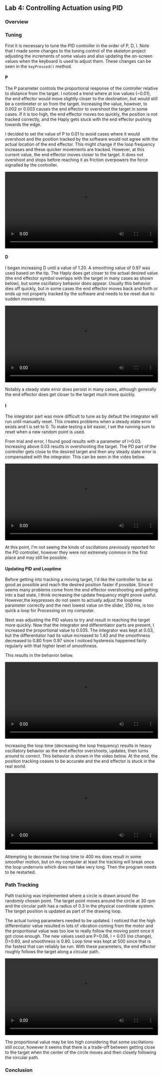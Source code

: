 ## Lab 4: Controlling Actuation using PID

### Overview

### Tuning

First it is necessary to tune the PID controller in the order of P, D, I.
Note that I made some changes to the tuning control of the skeleton project
adjusting the increments of some values and also updating the on-screen values
when the keyboard is used to adjust them. These changes can be seen in the `keyPressed()` method.

#### P

The P parameter controls the proportional response of the controller relative to distance from the target.
I noticed a trend where at low values (~0.01), the end effector would move slightly closer to the destination, but would still be a centimeter or so from the target.
Increasing the value, however, to 0.002 or 0.003 causes the end effector to overshoot the target in some cases.
If it is too high, the end effector moves too quickly, the position is not tracked correctly, and the Haply gets stuck with the end effector pushing towards the edge.

I decided to set the value of P to 0.01 to avoid cases where it would overshoot and the position tracked by the software would not agree with the actual location of the end effector. This might change if the loop frequency increases and these quicker movements are tracked.
However, at this current value, the end effector moves closer to the target. It does not overshoot and stops
before reaching it as friction overpowers the force signalled by the controller.

<video width="100%" controls>
  <source src="../assets/lab4/P-0.01.webm" type="video/webm">
</video>

#### D

I began increasing D until a value of 1.20. A smoothing value of 0.97 was used based on the tip.
The Haply does get closer to the actual desired value (the end effector symbol overlaps with the target in many cases as shown below), but some oscillatory behavior does appear.
Usually this behavior dies off quickly, but in some cases the end effector moves back and forth or
ends up not properly tracked by the software and needs to be reset due to sudden movements.

<video width="100%" controls>
  <source src="../assets/lab4/PD-1.20.webm" type="video/webm">
</video>

Notably a steady state error does persist in many cases, although generally the end effector does get closer to the target much more quickly.

#### I

The integrator part was more difficult to tune as by default the integrator will run until manually reset.
This creates problems when a steady state error exists and I is set to 0. To make testing a bit easier,
I set the running sum to reset when a new random point is used.

From trial and error, I found good results with a parameter of I=0.03. Increasing above 0.03 results in
overshooting the target.
The PD part of the controller
gets close to the desired target and then any steady state error is compensated with the integrator. This
can be seen in the video below.

<video width="100%" controls>
  <source src="../assets/lab4/PID-0.03.webm" type="video/webm">
</video>

At this point, I'm not seeing the kinds of oscillations previously reported for the PD controller, however they were not extremely common in the first place and may still be possible.

#### Updating PID and Looptime

Before getting into tracking a moving target, I'd like the controller to be as good as possible and reach the
desired position faster if possible.
Since it seems many problems come from the end effector overshooting and getting into a bad state, I think
increasing the update frequency might prove useful.
However,the keypresses do not seem to actually adjust the looptime parameter correctly and the next lowest
value on the slider, 250 ms, is too quick a loop for Processing on my computer.

Next was adjusting the PID values to try and result in reaching the target more quickly.
Now that the integrator and differentiator parts are present, I increased the proportional value to
0.035. The integrator was kept at 0.03, but the differentiator had its value increased to 1.40 and the smoothness
decreased to 0.80 from 0.97 since I noticed hysteresis happened fairly regularly with that higher level of smoothness.

This results in the behavior below.

<video width="100%" controls>
  <source src="../assets/lab4/PID-v2.webm" type="video/webm">
</video>

Increasing the loop time (decreasing the loop frequency) results in heavy oscillatory behavior as the end
effector overshoots, updates, then turns around to correct. This behavior is shown in the video below.
At the end, the position tracking ceases to be accurate and the end effector is stuck in the real world.

<video width="100%" controls>
  <source src="../assets/lab4/PID-overshoot.webm" type="video/webm">
</video>

Attempting to decrease the loop time to 400 ms does result in some smoother motion, but on my computer
at least the tracking will break once the loop underruns which does not take very long. Then the program
needs to be restarted.

### Path Tracking

Path tracking was implemented where a circle is drawn around the randomly chosen point.
The target point moves around the circle at 30 rpm and the circular path has a radius of 0.3 in the
physical coordinate system. The target position is updated as part of the drawing loop.

The actual tuning parameters needed to be updated. I noticed that the high differentiator value
resulted in lots of vibration coming from the motor and the proportional value was too low to really follow
the moving point once it got close enough.
The new values used are P=0.06, I = 0.03 (no change), D=0.60, and smoothness is 0.80. Loop time was kept at 500 since that is the fastest that can reliably be run.
With these parameters, the end effector roughly follows the target along a circular path.

<video width="100%" controls>
  <source src="../assets/lab4/PID-circle.webm" type="video/webm">
</video>

The proportional value may be too high considering that some oscillations still occur, however it seems
that there is a trade-off between getting close to the target when the center of the circle moves and
then closely following the circular path.

### Conclusion
